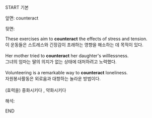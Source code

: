 START
기본

앞면:
counteract


뒷면:
<div>These exercises aim to <b>counteract</b> the effects of stress and tension. </div><div>이 운동들은 스트레스와 긴장감이 초래하는 영향을 해소하는 데 목적이 있다.</div><div><br></div><div><div>Her mother tried to <strong>counteract</strong> her daughter's willlessness. </div><div><div>그녀의 엄마는 딸의 의지가 없는 상태에 대처하려고 노력했다.</div></div></div><div><br></div><div><div>Volunteering is a remarkable way to <strong>counteract</strong> loneliness. </div><div><div>자원봉사활동은 외로움과 대항하는 놀라운 방법이다.</div></div></div><div><br></div><div>(효력을) 중화시키다 , 약화시키다</div>


해석:

END